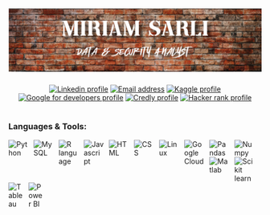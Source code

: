 # ![Header](https://github.com/miriamsarli/miriamsarli/blob/main/Banner%20Github.png)

<p align="center">
    <a href="https://www.linkedin.com/in/miriamsarli/">
        <img alt="Linkedin profile" title="Linkedin profile" src="https://img.shields.io/badge/Linkedin-%23E83100?style=for-the-badge&logo=linkedin&labelColor=%232D4628"></a>
    <a href="mailto: miriamsarli@gmail.com">
         <img alt="Email address" title="Email" src="https://custom-icon-badges.demolab.com/badge/Email-%23FF6933?style=for-the-badge&labelColor=%232D4628&logo=mail"></a>
    <a href="https://www.kaggle.com/miriamsarli">
         <img alt="Kaggle profile" title="Kaggle profile" src="https://img.shields.io/badge/Kaggle-%23FFA570?style=for-the-badge&logo=kaggle&logoColor=white&labelColor=%232D4628"></a>
    <a href="https://g.dev/miriamsarli">
         <img alt="Google for developers profile" title="Google for developers profile" src="https://img.shields.io/badge/Google%20for%20developers-%23FAD074?style=for-the-badge&logo=google&logoColor=white&labelColor=%232D4628"></a>
    <a href="https://www.credly.com/users/miriam-sarli/badges">
         <img alt="Credly profile" title="Credly profile" src="https://img.shields.io/badge/Credly-%23E83100?style=for-the-badge&logo=credly&logoColor=white&labelColor=%232D4628"></a>
    <a href="https://www.hackerrank.com/profile/miriamsarli">
         <img alt="Hacker rank profile" title="Hacker rank profile" src="https://custom-icon-badges.demolab.com/badge/HackerRank-%23FF6933?style=for-the-badge&logo=hackerrank2&logoColor=white&labelColor=%232D4628"></a>
</p>

<!--#

## About me:-->

#

### Languages & Tools:
<img align="left" alt="Python" width="40px" style="padding-right:10px;" src="https://cdn.jsdelivr.net/gh/devicons/devicon@latest/icons/python/python-original-wordmark.svg"/>
<img align="left" alt="MySQL" width="40px" style="padding-right:10px;" src="https://cdn.jsdelivr.net/gh/devicons/devicon@latest/icons/mysql/mysql-original-wordmark.svg"/>
<img align="left" alt="R language" width="40px" style="padding-right:10px;" src="https://cdn.jsdelivr.net/gh/devicons/devicon@latest/icons/r/r-original.svg"/>
<img align="left" alt="Javascript" width="40px" style="padding-right:10px;" src="https://cdn.jsdelivr.net/gh/devicons/devicon@latest/icons/javascript/javascript-plain.svg"/>
<img align="left" alt="HTML" width="40px" style="padding-right:10px;" src="https://cdn.jsdelivr.net/gh/devicons/devicon@latest/icons/html5/html5-original-wordmark.svg"/>
<img align="left" alt="CSS" width="40px" style="padding-right:10px;" src="https://cdn.jsdelivr.net/gh/devicons/devicon@latest/icons/css3/css3-original-wordmark.svg"/>
<img align="left" alt="Linux" width="40px" style="padding-right:10px;" src="https://cdn.jsdelivr.net/gh/devicons/devicon@latest/icons/linux/linux-original.svg"/>
<img align="left" alt="Google Cloud" width="40px" style="padding-right:10px;" src="https://cdn.jsdelivr.net/gh/devicons/devicon@latest/icons/googlecloud/googlecloud-original-wordmark.svg"/>
<img align="left" alt="Pandas" width="40px" style="padding-right:10px;" src="https://cdn.jsdelivr.net/gh/devicons/devicon@latest/icons/pandas/pandas-original-wordmark.svg"/>
<img align="left" alt="Numpy" width="40px" style="padding-right:10px;" src="https://cdn.jsdelivr.net/gh/devicons/devicon@latest/icons/numpy/numpy-original-wordmark.svg"/>
<img align="left" alt="Matlab" width="40px" style="padding-right:10px;" src="https://cdn.jsdelivr.net/gh/devicons/devicon@latest/icons/matlab/matlab-original.svg"/>
<img align="left" alt="Scikit learn" width="40px" style="padding-right:10px;" src="https://cdn.jsdelivr.net/gh/devicons/devicon@latest/icons/scikitlearn/scikitlearn-original.svg"/>
<img align="left" alt="Tableau" width="30px" style="padding-right:10px;" src="https://cdn.simpleicons.org/tableau/#E83100"/>
<img align="left" alt="Power BI" width="30px" style="padding-right:10px;" src="https://cdn.simpleicons.org/powerbi"/>
<br />

#

<!--### Stats:
![Miriam's GitHub stats](https://github-readme-stats.vercel.app/api?username=miriamsarli&theme=gruvbox&show_icons=true) -->




